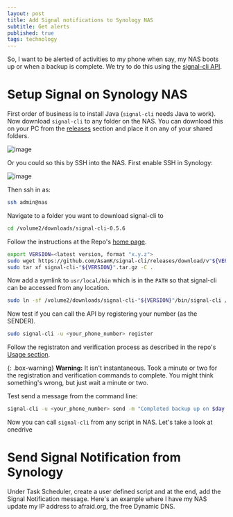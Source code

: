```yaml
---
layout: post
title: Add Signal notifications to Synology NAS
subtitle: Get alerts
published: true
tags: technology
---
```


So, I want to be alerted of activities to my phone when say, my NAS boots up or when a backup is complete. We try to do this using the [signal-cli API](https://github.com/AsamK/signal-cli).

# Setup Signal on Synology NAS
First order of business is to install Java (`signal-cli` needs Java to work). Now download `signal-cli`  to any folder on the NAS. You can download this on your PC from the [releases](https://github.com/AsamK/signal-cli/releases) section and place it on any of your shared folders.

![image](https://user-images.githubusercontent.com/32394146/32131412-1276de22-bbe0-11e7-9a9f-0b94c7fa8463.png)

Or you could so this by SSH into the NAS. First enable SSH in Synology:

![image](https://user-images.githubusercontent.com/32394146/32131422-334c855c-bbe0-11e7-8ed7-f4366075894c.png)

Then ssh in as:

```bash
ssh admin@nas
```

Navigate to a folder you want to download signal-cli to

```bash
cd /volume2/downloads/signal-cli-0.5.6
```

Follow the instructions at the Repo's [home page](https://github.com/AsamK/signal-cli).

```bash
export VERSION=<latest version, format "x.y.z">
sudo wget https://github.com/AsamK/signal-cli/releases/download/v"${VERSION}"/signal-cli-"${VERSION}".tar.gz
sudo tar xf signal-cli-"${VERSION}".tar.gz -C .
```

Now add a symlink to `usr/local/bin` which is in the `PATH` so that signal-cli can be accessed from any location.

```bash
sudo ln -sf /volume2/downloads/signal-cli-"${VERSION}"/bin/signal-cli /usr/local/bin/
```

Now test if you can call the API by registering your number (as the SENDER).

```bash
sudo signal-cli -u <your_phone_number> register
```

Follow the registraton and verification process as described in the repo's [Usage section](https://github.com/AsamK/signal-cli#usage).

{: .box-warning}
**Warning:** It isn't instantaneous. Took a minute or two for the registration and verification commands to complete. You might think something's wrong, but just wait a minute or two.

Test send a message from the command line:

```bash
signal-cli -u <your_phone_number> send -m "Completed backup up on $day at $hostname" <recipient_number>
```

Now you can call `signal-cli` from any script in NAS. Let's take a look at onedrive

# Send Signal Notification from Synology

Under Task Scheduler, create a user defined script and at the end, add the Signal Notification message. Here's an example where I have my NAS update my IP address to afraid.org, the free Dynamic DNS. 
